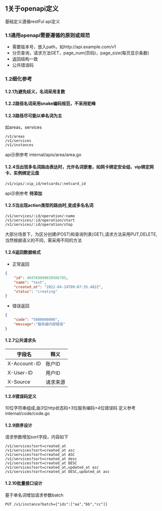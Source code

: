 ## 1关于openapi定义
基础定义遵循restFul api定义
### 1.1通用openapi需要遵循的原则或规范
*   需要版本号，放入path，如http://api.example.com/v1
*   分页查询，请求方法GET，page_num(页码)，page_size(每页显示条数)
*   返回结构一致
*   公共错误码
### 1.2细化参考
#### 1.2.1为避免歧义，名词采用复数
#### 1.2.2路径名词采用snake编码规范，不采用驼峰
#### 1.2.3路径尽可能以单名词为主
如areas，services
```text
/v1/areas
/v1/services
/v1/instances
```
api示例参考 internal/apis/area/area.go
#### 1.2.4当出现多名词路由表达时，允许名词嵌套，如网卡绑定安全组、vip绑定网卡、实例绑定云盘
```text
/v1/vips/:vip_id/netcards/:netcard_id
```
api示例参考 **待添加**
#### 1.2.5当出现action类型的路由时,变成多名名词
```text
/v1/services/:id/operation/:name
/v1/services/:id/operation/start
/v1/services/:id/operation/stop
```
大部分场景下，为区分创建(POST)和查询列表(GET),请求方法采用PUT,DELETE,当然根据语义的不同，需采用不同的方法

#### 1.2.6返回数据格式
*   正常返回
```json
{
    "id": 404769890650566785,
    "name": "test",
    "created_at": "2022-04-24T09:07:35.482Z",
    "status": "creating"
}
```
*   错误返回
```json
{
    "code": "5000000000",
    "message":"服务器内部错误"
}
```
#### 1.2.7公共请求头
|字段名|释义|
|-----|-----|
|X-Account-ID|账户ID|
|X-User-ID| 用户ID|
|X-Source|请求来源|
#### 1.2.8错误码定义
10位字符串组成,由3位http状态码+3位服务编码+4位错误码
定义参考 internal/code/code.go
#### 1.2.9排序设计
请求参数增加sort字段，内容如下
```text
/v1/services?sort=created_at
/v1/services?sort=created_at asc
/v1/services?sort=created_at ASC
/v1/services?sort=created_at desc
/v1/services?sort=created_at DESC
/v1/services?sort=created_at,updated_at asc
/v1/services?sort=created_at DESC,updated_at asc
```
#### 1.2.10批量接口设计
基于单名词增加请求参数batch
```text
PUT /v1/instance?batch={"ids":["aa","bb","cc"]}
```